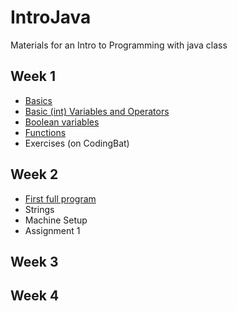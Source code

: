 # IntroJava
Materials for an Intro to Programming with java class

## Week 1
* [Basics](Basics.md)
* [Basic (int) Variables and Operators](IntVariablesAndOperators.md)
* [Boolean variables](Booleans.md)
* [Functions](Functions.md)
* Exercises (on CodingBat)
## Week 2
* [First full program](FirstProgram.md)
* Strings
* Machine Setup
* Assignment 1

## Week 3

## Week 4